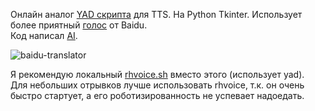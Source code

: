 Онлайн аналог [YAD скрипта](https://forum.altlinux.org/index.php?topic=48339.15) для TTS. На Python Tkinter. Использует более приятный [голос](https://soundcloud.com/user-568240516/baidu-cats-in-a-bag) от Baidu.   
Код написал [AI](https://chat.openai.com/).   

![baidu-translator](https://github.com/artenax/baidu-tts/assets/107228652/e26202d3-b760-4e8e-8198-35a45c6d048e)

Я рекомендую локальный [rhvoice.sh](https://github.com/artenax/rhvoice/releases) вместо этого (использует yad).   
Для небольших отрывков лучше использовать rhvoice, т.к. он очень быстро стартует, а его роботизированность не успевает надоедать.   

